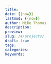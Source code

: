 ```yaml
---
title: 
date: {{now}}
lastmod: {{now}}
author: Mike Thomas
description: 
preview: 
slug: /#/projects/
draft: true
tags:
categories:
keywords:
---
```

